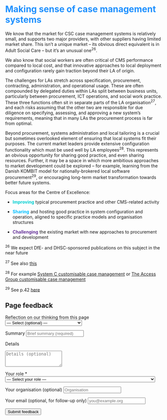 # <span style="color:dodgerblue">Making sense of case management systems</span>

We know that the market for CSC case management systems is relatively small, and supports two major providers, with other suppliers having limited market share. This isn’t a unique market – its obvious direct equivalent is in Adult Social Care – but it’s an unusual one<sup>26</sup>.

We also know that social workers are often critical of CMS performance compared to local cost, and that innovative approaches to local deployment and configuration rarely gain traction beyond their LA of origin.

The challenges for LAs stretch across specification, procurement, contracting, administration, and operational usage. These are often compounded by delegated duties within LAs split between business units, particularly between procurement, ICT operations, and social work practice. These three functions often sit in separate parts of the LA organisation<sup>27</sup>, and each risks assuming that the other two are responsible for due diligence on specifying, assessing, and approving a new system’s requirements, meaning that in many LAs the procurement process is far from optimal.

Beyond procurement, systems administration and local tailoring is a crucial but sometimes overlooked element of ensuring that local systems fit their purposes. The current market leaders provide extensive configuration functionality which must be used well by LA employees<sup>28</sup>. This represents an obvious opportunity for sharing good practice, and even sharing resources. Further, it may be a space in which more ambitious approaches to market development could be explored – for example, learning from the Danish KOMBIT model for nationally-brokered local software procurement<sup>29</sup>, or encouraging long-term market transformation towards better future systems.

Focus areas for the Centre of Excellence:

-  <span style="color:darkturquoise">**Improving**</span> typical procurement practice and other CMS-related activity

-  <span style="color:deepskyblue">**Sharing**</span> and hosting good practice in system configuration and operation, aligned to specific practice models and organisation structures

-  <span style="color:rebeccapurple">**Challenging**</span> the existing market with new approaches to procurement and development


<!-- footnotes -->

<sup>26</sup> We expect DfE- and DHSC-sponsored publications on this subject in the near future

<sup>27</sup> See also [this](https://socialcare.wales/cms-assets/documents/scoping-a-professional-development-framework-for-social-care.pdf)

<sup>28</sup> For example [System C customisable case management](https://www.systemc.com/local-government/liquidlogic-childrens-case-management/) or [The Access Group customisable case management](https://www.theaccessgroup.com/en-gb/health-social-care/software/social-care-case-management/?_gl=1*yjcjje*_up*MQ..*_gs*MQ..&gclid=Cj0KCQjwrJTGBhCbARIsANFBfguWoKctImnRplXcuwgUu_JykRedMn_v9p1dcgmRGo6t037PNJsGsmsaAmEfEALw_wcB&gclsrc=aw.ds&gbraid=0AAAAADesmmOY-SwKow_pjsqFedXvd8cg8#:~:text=Customer%2DLed%20Configuration%20enables%20you%20to%20implement%20Case%20Management%20software%20in%20a%20way%20that%20reflects%20your%20organisation)

<sup>29</sup> See p.42 [here](https://www.digitalejugendhilfe.de/fileadmin/uploads/user_upload/Publikationen/Webseite_DK_digitalisation_and_social_services_for_children_Jorgensen.pdf)

<!-- feedback form -->

<div class="feedback-section feedback-compact" id="sheets">
  <h2>Page feedback</h2>
<form id="gs-form">
  <input type="hidden" name="page" id="gs-page">
  <input type="text" name="hp_field" id="hp_field" style="display:none" tabindex="-1" autocomplete="off">

  <label for="mf-nature">Reflection on our thinking from this page</label>
  <select id="mf-nature" name="nature">
    <option value="">— Select (optional) —</option>
    <option>I’m enthusiastic about this</option>
    <option>I’m unsure about this</option>
    <option>I disagree with this</option>
    <option>I have a general reflection on this</option>
    <option>I’ve identified a specific issue with this</option>
    <option>Other</option>
  </select>

  <label for="gs-summary" class="sr-only">Summary</label>
  <input type="text" id="gs-summary" name="summary" required minlength="5" placeholder="Brief summary (required)">

  <label for="gs-details" class="sr-only">Details</label>
  <textarea id="gs-details" name="details" rows="3" placeholder="Details (optional)"></textarea>

  <label for="mf-role">Your role <span class="req">*</span></label>
  <select id="mf-role" name="role" required>
    <option value="">— Select your role —</option>
      <option>Local authority data professional</option>
      <option>Local authority digital professional</option>
      <option>Local authority children’s social care professional</option>
      <option>Local authority leadership</option>
      <option>Central government data professional</option>
      <option>Central government digital professional</option>
      <option>Central government social care professional</option>
      <option>Central government leadership</option>
      <option>Other public sector professional role</option>
      <option>Data and digital supplier/partner</option>
      <option>Data and digital consultant</option>
      <option>Other private sector professional role</option>
      <option>Person (with current or previous social care involvement as a service user)</option>
      <option>Person (without current or previous social care involvement as a service user)</option>
  </select>

  <label for="mf-org">Your organisation (optional)</label>
  <input type="text" id="mf-org" name="org" placeholder="Organisation">

  <label for="mf-email">Your email (optional, for follow-up only)</label>
  <input type="email" id="mf-email" name="email" placeholder="you@example.org">

  <div class="feedback-actions">
    <button type="submit" class="md-button">Submit feedback</button>
  </div>

  <div class="feedback-success" id="gs-ok" hidden>Thanks — feedback received</div>
  <div class="feedback-error" id="gs-err" hidden>Sorry — something went wrong</div>
</form>

</div>